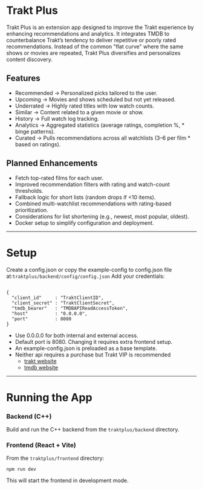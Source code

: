 # Trakt Plus
Trakt Plus is an extension app designed to improve the Trakt experience by enhancing recommendations and analytics. It integrates TMDB to counterbalance Trakt’s tendency to deliver repetitive or poorly rated recommendations. Instead of the common "flat curve" where the same shows or movies are repeated, Trakt Plus diversifies and personalizes content discovery.

## Features
* Recommended → Personalized picks tailored to the user.
* Upcoming → Movies and shows scheduled but not yet released.
* Underrated → Highly rated titles with low watch counts.
* Similar → Content related to a given movie or show.
* History → Full watch log tracking.
* Analytics → Aggregated statistics (average ratings, completion %, * binge patterns).
* Curated → Pulls recommendations across all watchlists (3–6 per film * based on ratings).
## Planned Enhancements
* Fetch top-rated films for each user.
* Improved recommendation filters with rating and watch-count thresholds.
* Fallback logic for short lists (random drops if <10 items).
* Combined multi-watchlist recommendations with rating-based prioritization.
* Considerations for list shortening (e.g., newest, most popular, oldest).
* Docker setup to simplify configuration and deployment.
___
# Setup
Create a config.json or copy the example-config to config.json file at:`traktplus/backend/config/config.json`
Add your credentials:
```

{
  "client_id"     : "TraktClientID",
  "client_secret" : "TraktClientSecret",
  "tmdb_bearer"   : "TMDBAPIReadAccessToken",
  "host"          : "0.0.0.0",
  "port"          : 8080
}
```
* Use 0.0.0.0 for both internal and external access.
* Default port is 8080. Changing it requires extra frontend setup.
* An example-config.json is preloaded as a base template.
* Neither api requires a purchase but Trakt VIP is recommended
    * [trakt website](https://www.trakt.tv)
    * [tmdb website](https://www.themoviedb.org)
___
# Running the App
### Backend (C++)
Build and run the C++ backend from the `traktplus/backend` directory.
### Frontend (React + Vite)
From the `traktplus/frontend` directory:
```
npm run dev
```
This will start the frontend in development mode.